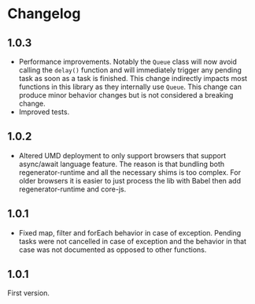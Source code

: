 # Changelog

## 1.0.3

* Performance improvements. Notably the `Queue` class will now avoid calling the `delay()` function and will immediately trigger any
  pending task as soon as a task is finished. This change indirectly impacts most functions in this library as they internally use
  `Queue`. This change can produce minor behavior changes but is not considered a breaking change.
* Improved tests.

## 1.0.2

* Altered UMD deployment to only support browsers that support async/await language feature. The reason is that
  bundling both regenerator-runtime and all the necessary shims is too complex. For older browsers it is easier to
  just process the lib with Babel then add regenerator-runtime and core-js.

## 1.0.1

* Fixed map, filter and forEach behavior in case of exception. Pending tasks were not cancelled in case of exception and the
  behavior in that case was not documented as opposed to other functions.

## 1.0.1

First version.
